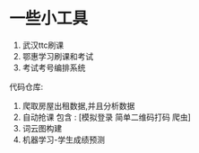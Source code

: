 # 一些小工具

1. 武汉ttc刷课
2. 鄂惠学习刷课和考试
3. 考试考号编排系统


代码仓库:
1. 爬取房屋出租数据,并且分析数据
2. 自动抢课 包含 : [模拟登录 简单二维码打码 爬虫]
3. 词云图构建
4. 机器学习-学生成绩预测